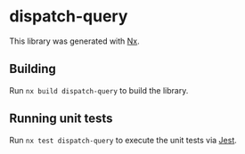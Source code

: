 # dispatch-query

This library was generated with [Nx](https://nx.dev).

## Building

Run `nx build dispatch-query` to build the library.

## Running unit tests

Run `nx test dispatch-query` to execute the unit tests via [Jest](https://jestjs.io).
